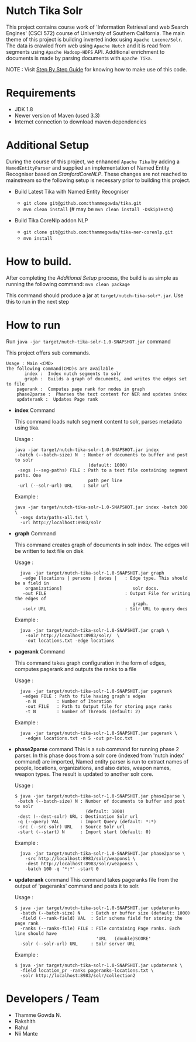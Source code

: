 Nutch Tika Solr
================

This project contains course work of 'Information Retrieval and web Search Engines' (CSCI 572) 
course of University of Southern California.
The main theme of this project is building inverted index using `Apache Lucene/Solr`. The data is crawled from web
using `Apache Nutch` and it is read from segments using `Apache Hadoop-HDFS` API.
Additional enrichment to documents is made by parsing documents with `Apache Tika`.

NOTE : Visit [Step By Step Guide](./step-by-step.txt) for knowing how to make use of this code.


# Requirements 
+ JDK 1.8  
+ Newer version of Maven (used 3.3)
+ Internet connection to download maven dependencies

# Additional Setup 
During the course of this project, we enhanced `Apache Tika` by adding a `NamedEntityParser` and supplied an
implementation of Named Entity Recogniser based on _StanfordCoreNLP_. These changes are not reached to mainstream
so the following setup is necessary prior to building this project.

+ Build Latest Tika with Named Entity Recogniser
  
  + `git clone git@github.com:thammegowda/tika.git`
  + `mvn clean install` (# may be `mvn clean install -DskipTests`)
+ Build Tika CoreNlp addon NLP
  + `git clone git@github.com:thammegowda/tika-ner-corenlp.git`
  + `mvn install`

# How to build.

After completing the _Additional Setup_ process, the build is as simple as running the following command:
 `mvn clean package`

 This command should produce a jar at `target/nutch-tika-solr*.jar`. Use this to run in the next step

# How to run

Run `java -jar target/nutch-tika-solr-1.0-SNAPSHOT.jar` command

This project offers sub commands.

  ```
  Usage : Main <CMD>
  The following command(CMD)s are available
         index :  Index nutch segments to solr
         graph :  Builds a graph of documents, and writes the edges set to file
      pagerank :  Computes page rank for nodes in graph
      phase2parse :  Pharses the text content for NER and updates index
      updaterank :  Updates Page rank
  ```

  + **index** Command

    This command loads nutch segment content to solr, parses metadata using tika.

    Usage :
    ```
    java -jar target/nutch-tika-solr-1.0-SNAPSHOT.jar index
     -batch (--batch-size) N  : Number of documents to buffer and post to solr
                                (default: 1000)
     -segs (--seg-paths) FILE : Path to a text file containing segment paths. One
                                path per line
     -url (--solr-url) URL    : Solr url
    ```

    Example :
    ```
    java -jar target/nutch-tika-solr-1.0-SNAPSHOT.jar index -batch 300 \
      -segs data/paths-all.txt \
      -url http://localhost:8983/solr
    ```

  + **graph** Command

    This command creates graph of documents in solr index. The edges will be written to text file on disk

    Usage :
    ```
      java -jar target/nutch-tika-solr-1.0-SNAPSHOT.jar graph
       -edge [locations | persons | dates |   : Edge type. This should be a field in
        organizations]                           solr docs.
       -out FILE                              : Output File for writing the edges of
                                                 graph.
       -solr URL                              : Solr URL to query docs
    ```

    Example :
    ```
      java -jar target/nutch-tika-solr-1.0-SNAPSHOT.jar graph \
        -solr http://localhost:8983/solr/  \
        -out locations.txt -edge locations
    ```
  + **pagerank** Command

      This command takes graph configuration in the form of edges, computes pagerank and outputs the ranks
       to a file

    Usage :
    ```
      java -jar target/nutch-tika-solr-1.0-SNAPSHOT.jar pagerank
       -edges FILE : Path to file having graph's edges
        -n N        : Number of Iteration
        -out FILE   : Path to Output file for storing page ranks
        -t N        : Number of Threads (default: 2)
    ```

    Example :
    ```
      java -jar target/nutch-tika-solr-1.0-SNAPSHOT.jar pagerank \
        -edges locations.txt -n 5 -out pr-loc.txt
    ```

  + **phase2parse** command
    This is a sub command for running phase 2 parser. In this phase docs from a
    solr core (indexed from 'nutch index' command) are imported, Named entity parser is run to extract
    names of people, locations, organizations, and also dates, weapon names, weapon types. The result is
    updated to another solr core.

    Usage :
    ```
    $ java -jar target/nutch-tika-solr-1.0-SNAPSHOT.jar phase2parse \
     -batch (--batch-size) N : Number of documents to buffer and post to solr
                               (default: 1000)
     -dest (--dest-solr) URL : Destination Solr url
     -q (--query) VAL        : Import Query (default: *:*)
     -src (--src-solr) URL   : Source Solr url
     -start (--start) N      : Import start (default: 0)
    ```

    Example :
    ```
      java -jar target/nutch-tika-solr-1.0-SNAPSHOT.jar phase2parse \
        -src http://localhost:8983/solr/weapons1 \
        -dest http://localhost:8983/solr/weapons3 \
        -batch 100 -q '*:*' -start 0
    ```
  + **updaterank** command
    This command takes pageranks file from the output of 'pageranks' command and posts it to solr.

    Usage :
      ```
      $ java -jar target/nutch-tika-solr-1.0-SNAPSHOT.jar updateranks
        -batch (--batch-size) N    : Batch or buffer size (default: 1000)
        -field (--rank-field) VAL  : Solr schema field for storing the page rank
        -ranks (--ranks-file) FILE : File containing Page ranks. Each line should have
                                     'URL	(double)SCORE'
        -solr (--solr-url) URL     : Solr server URL
      ```
    Example :
    ```
    $ java -jar target/nutch-tika-solr-1.0-SNAPSHOT.jar updaterank \
      -field location_pr -ranks pageranks-locations.txt \
      -solr http://localhost:8983/solr/collection2
    ```


# Developers / Team
+ Thamme Gowda N.
+ Rakshith
+ Rahul
+ Nii Mante
